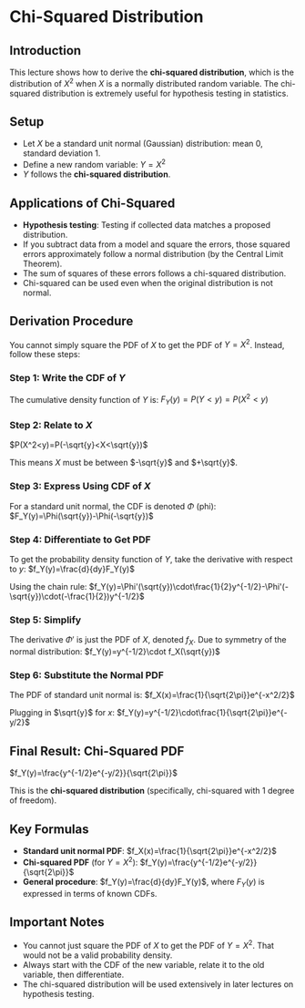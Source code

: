 # Chi-Squared Distribution

## Introduction
This lecture shows how to derive the **chi-squared distribution**, which is the distribution of $X^2$ when $X$ is a normally distributed random variable. The chi-squared distribution is extremely useful for hypothesis testing in statistics.

## Setup
- Let $X$ be a standard unit normal (Gaussian) distribution: mean 0, standard deviation 1.
- Define a new random variable: $Y=X^2$
- $Y$ follows the **chi-squared distribution**.

## Applications of Chi-Squared
- **Hypothesis testing**: Testing if collected data matches a proposed distribution.
- If you subtract data from a model and square the errors, those squared errors approximately follow a normal distribution (by the Central Limit Theorem).
- The sum of squares of these errors follows a chi-squared distribution.
- Chi-squared can be used even when the original distribution is not normal.

## Derivation Procedure
You cannot simply square the PDF of $X$ to get the PDF of $Y=X^2$. Instead, follow these steps:

### Step 1: Write the CDF of $Y$
The cumulative density function of $Y$ is:
$F_Y(y)=P(Y<y)=P(X^2<y)$

### Step 2: Relate to $X$
$P(X^2<y)=P(-\sqrt{y}<X<\sqrt{y})$

This means $X$ must be between $-\sqrt{y}$ and $+\sqrt{y}$.

### Step 3: Express Using CDF of $X$
For a standard unit normal, the CDF is denoted $\Phi$ (phi):
$F_Y(y)=\Phi(\sqrt{y})-\Phi(-\sqrt{y})$

### Step 4: Differentiate to Get PDF
To get the probability density function of $Y$, take the derivative with respect to $y$:
$f_Y(y)=\frac{d}{dy}F_Y(y)$

Using the chain rule:
$f_Y(y)=\Phi'(\sqrt{y})\cdot\frac{1}{2}y^{-1/2}-\Phi'(-\sqrt{y})\cdot(-\frac{1}{2})y^{-1/2}$

### Step 5: Simplify
The derivative $\Phi'$ is just the PDF of $X$, denoted $f_X$. Due to symmetry of the normal distribution:
$f_Y(y)=y^{-1/2}\cdot f_X(\sqrt{y})$

### Step 6: Substitute the Normal PDF
The PDF of standard unit normal is:
$f_X(x)=\frac{1}{\sqrt{2\pi}}e^{-x^2/2}$

Plugging in $\sqrt{y}$ for $x$:
$f_Y(y)=y^{-1/2}\cdot\frac{1}{\sqrt{2\pi}}e^{-y/2}$

## Final Result: Chi-Squared PDF
$f_Y(y)=\frac{y^{-1/2}e^{-y/2}}{\sqrt{2\pi}}$

This is the **chi-squared distribution** (specifically, chi-squared with 1 degree of freedom).

## Key Formulas
- **Standard unit normal PDF**: $f_X(x)=\frac{1}{\sqrt{2\pi}}e^{-x^2/2}$
- **Chi-squared PDF** (for $Y=X^2$): $f_Y(y)=\frac{y^{-1/2}e^{-y/2}}{\sqrt{2\pi}}$
- **General procedure**: $f_Y(y)=\frac{d}{dy}F_Y(y)$, where $F_Y(y)$ is expressed in terms of known CDFs.

## Important Notes
- You cannot just square the PDF of $X$ to get the PDF of $Y=X^2$. That would not be a valid probability density.
- Always start with the CDF of the new variable, relate it to the old variable, then differentiate.
- The chi-squared distribution will be used extensively in later lectures on hypothesis testing.